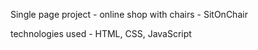 
Single page project - online shop with chairs - SitOnChair

technologies used - HTML, CSS, JavaScript
